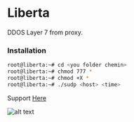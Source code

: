 # Liberta
DDOS Layer 7 from proxy.

### Installation
```sh
root@liberta:~# cd <you folder chemin>
root@liberta:~# chmod 777 *
root@liberta:~# chmod +X *
root@liberta:~# ./sudp <host> <time>
```
Support [Here](https://discord.gg/G28QFXdyRF)


![alt text](https://www.nbs-system.com/wp-content/uploads/sites/2/2020/09/01/161103-ddos-cyberattaque-788x433-1.jpg)
